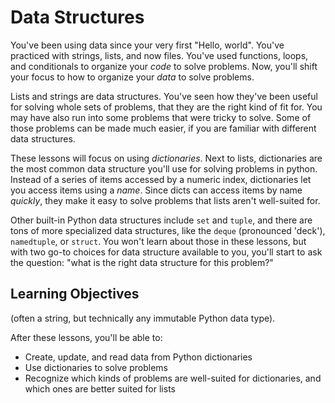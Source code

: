 # Data Structures

You've been using data since your very first "Hello, world". You've practiced with strings, lists, and now files. You've used functions, loops, and conditionals to organize your _code_ to solve problems. Now, you'll shift your focus to how to organize your _data_ to solve problems.

Lists and strings are data structures. You've seen how they've been useful for solving whole sets of problems, that they are the right kind of fit for. You may have also run into some problems that were tricky to solve. Some of those problems can be made much easier, if you are familiar with different data structures.

These lessons will focus on using _dictionaries_. Next to lists, dictionaries are the most common data structure you'll use for solving problems in python. Instead of a series of items accessed by a numeric index, dictionaries let you access items using a _name_. Since dicts can access items by name _quickly_, they make it easy to solve problems that lists aren't well-suited for.

Other built-in Python data structures include `set` and `tuple`, and there are tons of more specialized data structures, like the `deque` (pronounced 'deck'), `namedtuple`, or `struct`. You won't learn about those in these lessons, but with two go-to choices for data structure available to you, you'll start to ask the question: "what is the right data structure for this problem?"

## Learning Objectives

(often a string, but technically any immutable Python data type).

After these lessons, you'll be able to:

- Create, update, and read data from Python dictionaries
- Use dictionaries to solve problems
- Recognize which kinds of problems are well-suited for dictionaries, and which ones are better suited for lists
